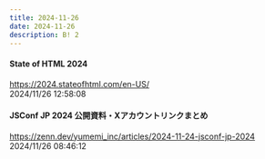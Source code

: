 ```yaml
---
title: 2024-11-26
date: 2024-11-26
description: B! 2
---
```


#### State of HTML 2024
https://2024.stateofhtml.com/en-US/<br>
2024/11/26 12:58:08<br>


#### JSConf JP 2024 公開資料・Xアカウントリンクまとめ
https://zenn.dev/yumemi_inc/articles/2024-11-24-jsconf-jp-2024<br>
2024/11/26 08:46:12<br>


